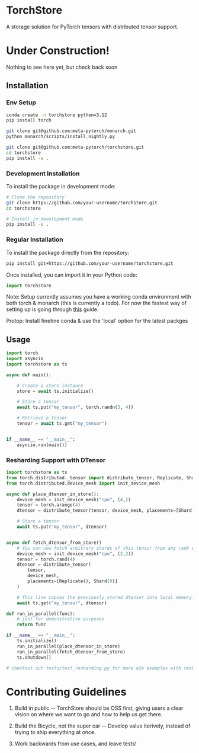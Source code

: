 # TorchStore

A storage solution for PyTorch tensors with distributed tensor support.

# Under Construction!

Nothing to see here yet, but check back soon

## Installation

### Env Setup
```bash
conda create -n torchstore python=3.12
pip install torch

git clone git@github.com:meta-pytorch/monarch.git
python monarch/scripts/install_nightly.py

git clone git@github.com:meta-pytorch/torchstore.git
cd torchstore
pip install -e .
```


### Development Installation

To install the package in development mode:

```bash
# Clone the repository
git clone https://github.com/your-username/torchstore.git
cd torchstore

# Install in development mode
pip install -e .
```

### Regular Installation

To install the package directly from the repository:

```bash
pip install git+https://github.com/your-username/torchstore.git
```

Once installed, you can import it in your Python code:

```python
import torchstore
```

Note: Setup currently assumes you have a working conda environment with both torch & monarch (this is currently a todo). For now the fastest way of setting up is going through [this](https://www.internalfb.com/wiki/Monarch/Monarch_xlformers_integration/Running_Monarch_on_Conda/#how-to-run-monarch) guide.

Protop: Install finetine conda & use the 'local' option for the latest packges

## Usage

```python
import torch
import asyncio
import torchstore as ts

async def main():

    # Create a store instance
    store = await ts.initialize()

    # Store a tensor
    await ts.put("my_tensor", torch.randn(3, 4))

    # Retrieve a tensor
    tensor = await ts.get("my_tensor")


if __name__ == "__main__":
    asyncio.run(main())

```

### Resharding Support with DTensor

```python
import torchstore as ts
from torch.distributed._tensor import distribute_tensor, Replicate, Shard
from torch.distributed.device_mesh import init_device_mesh

async def place_dtensor_in_store():
    device_mesh = init_device_mesh("cpu", (4,))
    tensor = torch.arange(4)
    dtensor = distribute_tensor(tensor, device_mesh, placements=[Shard(1)])

    # Store a tensor
    await ts.put("my_tensor", dtensor)


async def fetch_dtensor_from_store()
    # You can now fetch arbitrary shards of this tensor from any rank e.g.
    device_mesh = init_device_mesh("cpu", (2,2))
    tensor = torch.rand(4)
    dtensor = distribute_tensor(
        tensor,
        device_mesh,
        placements=[Replicate(), Shard(0)]
    )

    # This line copies the previously stored dtensor into local memory.
    await ts.get("my_tensor", dtensor)

def run_in_parallel(func):
    # just for demonstrative purposes
    return func

if __name__ == "__main__":
    ts.initialize()
    run_in_parallel(place_dtensor_in_store)
    run_in_parallel(fetch_dtensor_from_store)
    ts.shutdown()

# checkout out tests/test_resharding.py for more e2e examples with resharding DTensor.
```

# Contributing Guidelines

1. Build in public -- TorchStore should be OSS first, giving users a clear vision on where we want to go and how to help us get there.

2. Build the Bicycle, not the super car -- Develop value iterively, instead of trying to ship everything at once.

3. Work backwards from use cases, and leave tests!
